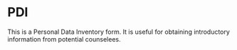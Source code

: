 # PDI
This is a Personal Data Inventory form. It is useful for obtaining introductory information from potential counselees.  
